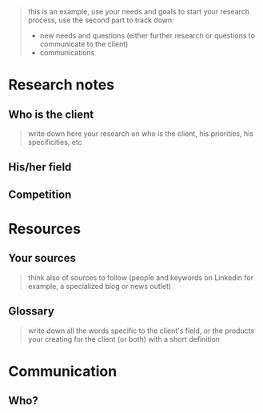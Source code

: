 
> this is an example, use your needs and goals to start your research process, use the second part to track down:
> - new needs and questions (either further research or questions to communicate to the client)
> - communications

# Research notes

## Who is the client
> write down here your research on who is the client, his priorities, his specificities, etc


## His/her field



## Competition


# Resources
## Your sources
> think also of sources to follow (people and keywords on Linkedin for example, a specialized blog or news outlet)

## Glossary
> write down all the words specific to the client's field, or the products your creating for the client (or both) with a short definition


# Communication

## Who?


